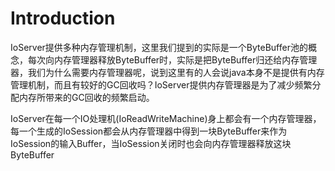 # Introduction #
IoServer提供多种内存管理机制，这里我们提到的实际是一个ByteBuffer池的概念，每次向内存管理器释放ByteBuffer时，实际是把ByteBuffer归还给内存管理器，我们为什么需要内存管理器呢，说到这里有的人会说java本身不是提供有内存管理机制，而且有较好的GC回收吗？IoServer提供内存管理器是为了减少频繁分配内存所带来的GC回收的频繁启动。

IoServer在每一个IO处理机(IoReadWriteMachine)身上都会有一个内存管理器，每一个生成的IoSession都会从内存管理器中得到一块ByteBuffer来作为IoSession的输入Buffer，当IoSession关闭时也会向内存管理器释放这块ByteBuffer